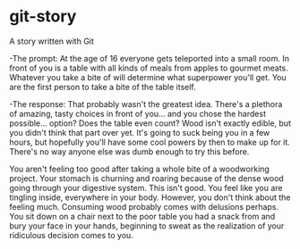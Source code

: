 # git-story
A story written with Git

-The prompt:
At the age of 16 everyone gets teleported into a small room. In front of you is a table with all kinds of meals from apples to gourmet meats. 
Whatever you take a bite of will determine what superpower you'll get. You are the first person to take a bite of the table itself.

-The response:
That probably wasn't the greatest idea. There's a plethora of amazing, tasty choices in front of you... and you chose the hardest possible... option? Does the table even count? Wood isn't exactly edible, but you didn't think that part over yet. It's going to suck being you in a few hours, but hopefully you'll have some cool powers by then to make up for it. There's no way anyone else was dumb enough to try this before.

You aren't feeling too good after taking a whole bite of a woodworking project. Your stomach is churning and roaring because of the dense wood going through your digestive system. This isn't good. You feel like you are tingling inside, everywhere in your body. However, you don't think about the feeling much. Consuming wood probably comes with delusions perhaps. You sit down on a chair next to the poor table you had a snack from and bury your face in your hands, beginning to sweat as the realization of your ridiculous decision comes to you.
